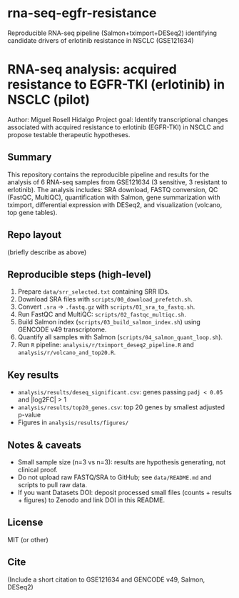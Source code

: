 # rna-seq-egfr-resistance
Reproducible RNA-seq pipeline (Salmon+tximport+DESeq2) identifying candidate drivers of erlotinib resistance in NSCLC (GSE121634)


# RNA-seq analysis: acquired resistance to EGFR-TKI (erlotinib) in NSCLC (pilot)

Author: Miguel Rosell Hidalgo 
Project goal: Identify transcriptional changes associated with acquired resistance to erlotinib (EGFR-TKI) in NSCLC and propose testable therapeutic hypotheses.

## Summary
This repository contains the reproducible pipeline and results for the analysis of 6 RNA-seq samples from GSE121634 (3 sensitive, 3 resistant to erlotinib). The analysis includes: SRA download, FASTQ conversion, QC (FastQC, MultiQC), quantification with Salmon, gene summarization with tximport, differential expression with DESeq2, and visualization (volcano, top gene tables).

## Repo layout
(briefly describe as above)

## Reproducible steps (high-level)
1. Prepare `data/srr_selected.txt` containing SRR IDs.
2. Download SRA files with `scripts/00_download_prefetch.sh`.
3. Convert `.sra` → `.fastq.gz` with `scripts/01_sra_to_fastq.sh`.
4. Run FastQC and MultiQC: `scripts/02_fastqc_multiqc.sh`.
5. Build Salmon index (`scripts/03_build_salmon_index.sh`) using GENCODE v49 transcriptome.
6. Quantify all samples with Salmon (`scripts/04_salmon_quant_loop.sh`).
7. Run `R` pipeline: `analysis/r/tximport_deseq2_pipeline.R` and `analysis/r/volcano_and_top20.R`.

## Key results
- `analysis/results/deseq_significant.csv`: genes passing `padj < 0.05` and |log2FC| > 1
- `analysis/results/top20_genes.csv`: top 20 genes by smallest adjusted p-value
- Figures in `analysis/results/figures/`

## Notes & caveats
- Small sample size (n=3 vs n=3): results are hypothesis generating, not clinical proof.
- Do not upload raw FASTQ/SRA to GitHub; see `data/README.md` and scripts to pull raw data.
- If you want Datasets DOI: deposit processed small files (counts + results + figures) to Zenodo and link DOI in this README.

## License
MIT (or other)

## Cite
(Include a short citation to GSE121634 and GENCODE v49, Salmon, DESeq2)
